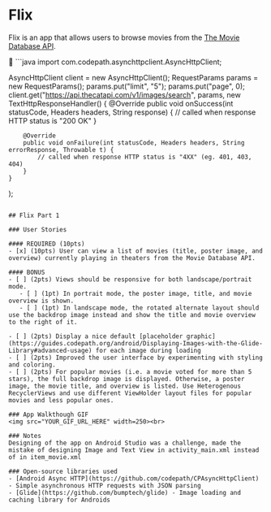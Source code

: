 # Flix
Flix is an app that allows users to browse movies from the [The Movie Database API](http://docs.themoviedb.apiary.io/#).

📝 ```java
import com.codepath.asynchttpclient.AsyncHttpClient;

AsyncHttpClient client = new AsyncHttpClient();
RequestParams params = new RequestParams();
params.put("limit", "5");
params.put("page", 0);
client.get("https://api.thecatapi.com/v1/images/search", params, new TextHttpResponseHandler() {
        @Override
        public void onSuccess(int statusCode, Headers headers, String response) {
            // called when response HTTP status is "200 OK"
        }

        @Override
        public void onFailure(int statusCode, Headers headers, String errorResponse, Throwable t) {
            // called when response HTTP status is "4XX" (eg. 401, 403, 404)
        }	
    }
);
```

## Flix Part 1

### User Stories

#### REQUIRED (10pts)
- [x] (10pts) User can view a list of movies (title, poster image, and overview) currently playing in theaters from the Movie Database API.

#### BONUS
- [ ] (2pts) Views should be responsive for both landscape/portrait mode.
   - [ ] (1pt) In portrait mode, the poster image, title, and movie overview is shown.
   - [ ] (1pt) In landscape mode, the rotated alternate layout should use the backdrop image instead and show the title and movie overview to the right of it.

- [ ] (2pts) Display a nice default [placeholder graphic](https://guides.codepath.org/android/Displaying-Images-with-the-Glide-Library#advanced-usage) for each image during loading
- [ ] (2pts) Improved the user interface by experimenting with styling and coloring.
- [ ] (2pts) For popular movies (i.e. a movie voted for more than 5 stars), the full backdrop image is displayed. Otherwise, a poster image, the movie title, and overview is listed. Use Heterogenous RecyclerViews and use different ViewHolder layout files for popular movies and less popular ones.

### App Walkthough GIF
<img src="YOUR_GIF_URL_HERE" width=250><br>

### Notes
Designing of the app on Android Studio was a challenge, made the mistake of designing Image and Text View in activity_main.xml instead of in item_movie.xml

### Open-source libraries used
- [Android Async HTTP](https://github.com/codepath/CPAsyncHttpClient) - Simple asynchronous HTTP requests with JSON parsing
- [Glide](https://github.com/bumptech/glide) - Image loading and caching library for Androids
